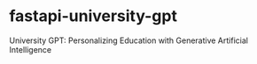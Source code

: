 # fastapi-university-gpt
University GPT: Personalizing Education with Generative Artificial Intelligence
